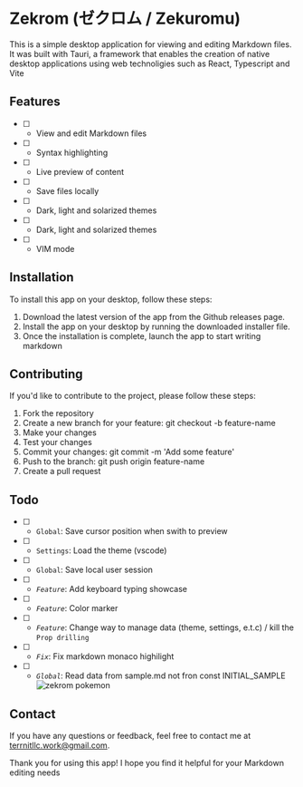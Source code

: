 # Zekrom (ゼクロム / Zekuromu)

This is a simple desktop application for viewing and editing Markdown files. It was built with Tauri, a framework that enables the creation of native desktop applications using web technoligies such as React, Typescript and Vite

## Features 

- [ ] - View and edit Markdown files
- [ ] - Syntax highlighting
- [ ] - Live preview of content
- [ ] - Save files locally
- [ ] - Dark, light and solarized themes
- [ ] - Dark, light and solarized themes
- [ ] - VIM mode

## Installation

To install this app on your desktop, follow these steps:

1. Download the latest version of the app from the Github releases page.
2. Install the app on your desktop by running the downloaded installer file.
3. Once the installation is complete, launch the app to start writing markdown

## Contributing

If you'd like to contribute to the project, please follow these steps:
1. Fork the repository
2. Create a new branch for your feature: git checkout -b feature-name
3. Make your changes
4. Test your changes
5. Commit your changes: git commit -m 'Add some feature'
6. Push to the branch: git push origin feature-name
7. Create a pull request

## Todo
- [ ] - `Global`: Save cursor position when swith to preview
- [ ] - `Settings`: Load the theme (vscode)
- [ ] - `Global`: Save local user session
- [ ] - *`Feature`*: Add keyboard typing showcase
- [ ] - *`Feature`*: Color marker
- [ ] - *`Feature`*: Change way to manage data (theme, settings, e.t.c) / kill the `Prop drilling`
- [ ] - *`Fix`*: Fix markdown monaco highilight
- [ ] - *`Global`*: Read data from sample.md not fron const INITIAL_SAMPLE 
![zekrom pokemon](https://img.pokemondb.net/artwork/vector/large/zekrom.png)

## Contact

If you have any questions or feedback, feel free to contact me at terrnitllc.work@gmail.com.

Thank you for using this app! I hope you find it helpful for your Markdown editing needs






